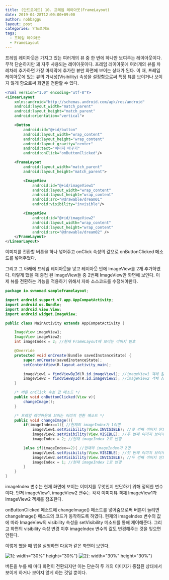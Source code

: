 ```yaml
---
title: (안드로이드) 10. 프레임 레이아웃(FrameLayout)
date: 2019-04-28T12:00:00+09:00
author: nobbaggu
layout: post
categories: 안드로이드
tags:
  - 프레임 레이아웃
  - FrameLayout
---
```


프레임 레이아웃은 가지고 있는 여러개의 뷰 중 한 번에 하나만 보여주는 레이아웃이다. 무척 단순하지만 꽤 자주 사용되는 레이아웃이다. 프레임 레이아웃에 여러개의 뷰를 차례차례 추가하면 가장 마지막에 추가한 뷰만 화면에 보이는 상태가 된다. 이 때, 프레임 레이아웃에 있는 뷰의 가시성(Visibility) 속성을 설정함으로써 특정 뷰를 보이거나 보이지 않게 함으로써 화면을 전환할 수 있다.

~~~ xml
<?xml version="1.0" encoding="utf-8"?>
<LinearLayout
    xmlns:android="http://schemas.android.com/apk/res/android"
    android:layout_width="match_parent"
    android:layout_height="match_parent"
    android:orientation="vertical">

    <Button
        android:id="@+id/button"
        android:layout_width="wrap_content"
        android:layout_height="wrap_content"
        android:layout_gravity="center"
        android:text="이미지 바꾸기"
        android:onClick="onButtonClicked"/>

    <FrameLayout
        android:layout_width="match_parent"
        android:layout_height="match_parent">

        <ImageView
            android:id="@+id/imageView1"
            android:layout_width="wrap_content"
            android:layout_height="wrap_content"
            android:src="@drawable/dream01"
            android:visibility="invisible"/>

        <ImageView
            android:id="@+id/imageView2"
            android:layout_width="wrap_content"
            android:layout_height="wrap_content"
            android:src="@drawable/dream02" />
    </FrameLayout>
</LinearLayout>
~~~

이미지를 전환할 버튼을 하나 넣어주고 onClick 속성의 값으로 onButtonClicked 메소드를 넣어주었다.

그리고 그 아래에 프레임 레이아웃을 넣고 레이아웃 안에 ImageView를 2개 추가하였다. 이렇게 했을 때 중첩 된 ImageView들 중 2번째 ImageView만 화면에 보인다. 이제 뷰를 전환하는 기능을 적용하기 위해서 자바 소스코드를 수정해야한다.

~~~ java
package io.swnomad.sampleframelayout;

import android.support.v7.app.AppCompatActivity;
import android.os.Bundle;
import android.view.View;
import android.widget.ImageView;

public class MainActivity extends AppCompatActivity {

    ImageView imageView1;
    ImageView imageView2;
    int imageIndex = 2; //현재 FrameLayout에 보이는 이미지 번호

    @Override
    protected void onCreate(Bundle savedInstanceState) {
        super.onCreate(savedInstanceState);
        setContentView(R.layout.activity_main);

        imageView1 = findViewById(R.id.imageView1); //imageView1 객체 참조
        imageView2 = findViewById(R.id.imageView2); //imageView2 객체 참조
    }

    /* 버튼 onClick 속성 값 메소드 */
    public void onButtonClicked(View v){
        changeImage();
    }

    /* 프레임 레이아웃에 보이는 이미지 전환 메소드 */
    public void changeImage(){
        if(imageIndex==1){ //현재의 imageIndex가 1이면
            imageView1.setVisibility(View.INVISIBLE); //첫 번째 이미지 안보이게
            imageView2.setVisibility(View.VISIBLE); //두 번째 이미지 보이게
            imageIndex = 2; //현재 imageIndex 2로 변경

        }else if(imageIndex==2){ //현재의 imageIndex가 2면
            imageView1.setVisibility(View.VISIBLE); //첫 번째 이미지 보이게
            imageView2.setVisibility(View.INVISIBLE); //두 번째 이미지 안보이게
            imageIndex = 1; //현재 imageIndex 1로 변경
        }
    }
}
~~~

imageIndex 변수는 현재 화면에 보이는 이미지를 무엇인지 판단하기 위해 정의한 변수이다. 먼저 imageView1, imageView2 변수는 각각 이미지뷰 객체 ImageView1과 ImageView2 객체를 참조한다.

onButtonClicked 메소드에 changeImage() 메소드를 넣어줌으로써 버튼이 눌리면 changeImage() 메소드의 코드가 동작하도록 하였다. 현재의 imageIndex 변수의 값에 따라 ImageView의 visibility 속성을 setVisibility 메소드를 통해 제어해준다. 그리고 화면의 visibility 속성 변경 이후 imageIndex 변수의 값도 변경해주는 것을 잊으면 안된다.

이렇게 했을 때 앱을 실행하면 다음과 같은 화면이 보인다.

![1](https://nobbaggu.github.io/images/android/10/1.jpg){: width="30%" height="30%"}
![2](https://nobbaggu.github.io/images/android/10/2.jpg){: width="30%" height="30%"}

버튼을 누를 때 마다 화면이 전환되지만 이는 단순히 두 개의 이미지가 중첩된 상태에서 보이게 하거나 보이지 않게 하는 것일 뿐이다.